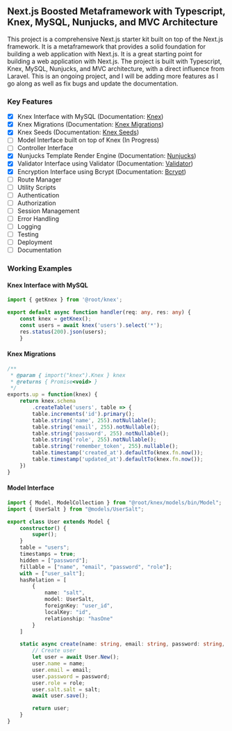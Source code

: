 ## Next.js Boosted Metaframework with Typescript, Knex, MySQL, Nunjucks, and MVC Architecture

This project is a comprehensive Next.js starter kit built on top of the Next.js framework. It is a metaframework that provides a solid foundation for building a web application with Next.js. It is a great starting point for building a web application with Next.js. The project is built with Typescript, Knex, MySQL, Nunjucks, and MVC architecture, with a direct influence from Laravel. This is an ongoing project, and I will be adding more features as I go along as well as fix bugs and update the documentation.

### Key Features
- [x] Knex Interface with MySQL (Documentation: [Knex](http://knexjs.org/))
- [x] Knex Migrations (Documentation: [Knex Migrations](http://knexjs.org/#Migrations))
- [x] Knex Seeds (Documentation: [Knex Seeds](http://knexjs.org/#Seeds))
- [ ] Model Interface built on top of Knex (In Progress)
- [ ] Controller Interface
- [x] Nunjucks Template Render Engine (Documentation: [Nunjucks](https://mozilla.github.io/nunjucks/))
- [x] Validator Interface using Validator (Documentation: [Validator](https://www.npmjs.com/package/validator))
- [x] Encryption Interface using Bcrypt (Documentation: [Bcrypt](https://www.npmjs.com/package/bcrypt))
- [ ] Route Manager
- [ ] Utility Scripts
- [ ] Authentication
- [ ] Authorization
- [ ] Session Management
- [ ] Error Handling
- [ ] Logging
- [ ] Testing
- [ ] Deployment
- [ ] Documentation

### Working Examples
#### Knex Interface with MySQL
```typescript
import { getKnex } from '@root/knex';

export default async function handler(req: any, res: any) {
    const knex = getKnex();
    const users = await knex('users').select('*');
    res.status(200).json(users);
    }
```

#### Knex Migrations
```javascript
/**
 * @param { import("knex").Knex } knex
 * @returns { Promise<void> }
 */
exports.up = function(knex) {
    return knex.schema
        .createTable('users', table => {
        table.increments('id').primary();
        table.string('name', 255).notNullable();
        table.string('email', 255).notNullable();
        table.string('password', 255).notNullable();
        table.string('role', 255).notNullable();
        table.string('remember_token', 255).nullable();
        table.timestamp('created_at').defaultTo(knex.fn.now());
        table.timestamp('updated_at').defaultTo(knex.fn.now());
    })
}
```

#### Model Interface
```typescript
import { Model, ModelCollection } from "@root/knex/models/bin/Model";
import { UserSalt } from "@models/UserSalt";

export class User extends Model {
    constructor() {
        super();
    }
    table = "users";
    timestamps = true;
    hidden = ["password"];
    fillable = ["name", "email", "password", "role"];
    with = ["user_salt"];
    hasRelation = [
        {
            name: "salt",
            model: UserSalt,
            foreignKey: "user_id",
            localKey: "id",
            relationship: "hasOne"
        }
    ]

    static async create(name: string, email: string, password: string, role: string) {
        // Create user
        let user = await User.New();
        user.name = name;
        user.email = email;
        user.password = password;
        user.role = role;
        user.salt.salt = salt;
        await user.save();

        return user;
    }
}
```